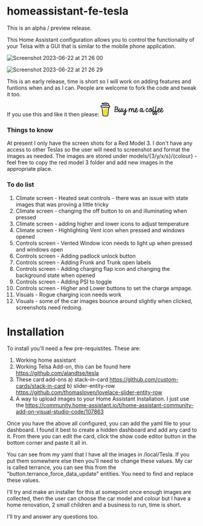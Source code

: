 # homeassistant-fe-tesla
This is an alpha / preview release.

This Home Assistant configuration allows you to control the functionality of your Telsa with a GUI that is similar to the mobile phone application.

![Screenshot 2023-06-22 at 21 26 00](https://github.com/ds2000/homeassistant-fe-tesla/assets/10222737/adff06dd-176e-4c23-af94-f30e405cb222)

![Screenshot 2023-06-22 at 21 26 29](https://github.com/ds2000/homeassistant-fe-tesla/assets/10222737/af036517-a545-41d6-8263-9ddc2d58c8ec)


This is an early release, time is short so I will work on adding features and funtions when and as I can.  People are welcome to fork the code and tweak it too.

If you use this and like it then please: [<img src="/images/bmac.jpeg">](https://www.buymeacoffee.com/daveshaw301)

### Things to know
At present I only have the screen shots for a Red Model 3.  I don't have any access to other Teslas so the user will need to screenshot and format the images as needed.  The images are stored under models/{3/y/x/s}/{colour} - feel free to copy the red model 3 folder and add new images in the appropriate place.

### To do list
1) Climate screen - Heated seat controls - there was an issue with state images that was proving a little tricky 
2) Climate screen - changing the off button to on and illuminating when pressed
3) Climate screen - adding higher and lower icons to adjust temperature
4) Climate screen - Highlighting Vent icon when pressed and windows opened
5) Controls screen - Vented Window icon needs to light up when pressed and windows open
6) Controls screen - Adding padlock unlock button
7) Controls screen - Adding Frunk and Trunk open labels
8) Controls screen - Adding charging flap icon and changing the background state when opened
9) Controls screen - Adding PSI to toggle
10) Controls screen - Higher and Lower buttons to set the charge ampage.
11) Visuals - Rogue charging icon needs work
12) Visuals - some of the car images bounce around slightly when clicked, screenshots need redoing.

# Installation
To install you'll need a few pre-requistites.  These are:
1) Working home assistant
2) Working Telsa Add-on, this can be found here https://github.com/alandtse/tesla
3) These card add-ons
   a) stack-in-card https://github.com/custom-cards/stack-in-card
   b) slider-entity-row https://github.com/thomasloven/lovelace-slider-entity-row
4) A way to upload images to your Home Assistant Installation.  I just use the https://community.home-assistant.io/t/home-assistant-community-add-on-visual-studio-code/107863

Once you have the above all configured, you can add the yaml file to your dashboard.  I found it best to create a hidden dashboard and add any card to it.
From there you can edit the card, click the show code editor button in the bottom corner and paste it all in.

You can see from my yaml that I have all the images in /local/Tesla.  If you put them somewhere else then you'll need to change these values.
My car is called terrance, you can see this from the "button.terrance_force_data_update" entities.  You need to find and replace these values.

I'll try and make an installer for this at somepoint once enough images are collected, then the user can choose the car model and colour but I have a home renovation, 2 small children and a business to run, time is short.

I'll try and answer any questions too.

